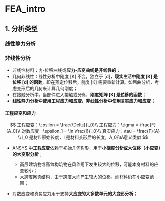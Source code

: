 # FEA_intro

## 1. 分析类型

### 线性静力分析

### 非线性分析

- 非线性材料：力-位移曲线或**应力-应变曲线是非线性的**；
- 几何非线性：线性分析中刚度 [K] 不变，独立于 [d]，**现实生活中刚度 [K] 是位移 [d] 的函数**，即在预定位移后，刚度 [K] 需要重新计算。如屈曲分析，考虑变形后的几何来计算几何刚度；
- 在接触分析中，当部件进入接触或分离，**刚度矩阵 [K] 是位移的函数**；
- **线性静力分析中使用工程应力和应变，非线性分析中使用真实应力和应变；**

#### 工程应变和应力

$$
工程应变：\epsilon = \frac{\Delta}{l_0}\\
工程应力：\sigma = \frac{F}{A_0}\\
对数应变：\epsilon_1 = \ln \frac{l}{l_0}\\
真实应力：\tau = \frac{F}{A} \\
l_0 是材料原始长度，l 是材料变形后的长度，A_0和A意义类似
$$

- ANSYS 中**工程应变**依赖于初始几何构形，用于**小挠度分析或大位移（小应变）的大变形分析**；
  - 高层建筑物或高耸构筑物在风作用下发生较大的位移，可能本身材料的应变较小；
  - 大跨度网壳结构，由于跨度大而产生较大的位移，而材料仍在小应变范围；

- 对数应变和真实应力用于支持**大应变的大多数单元的大变形分析**；

















